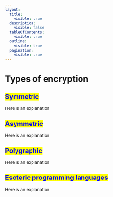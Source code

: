 ```yaml
---
layout:
  title:
    visible: true
  description:
    visible: false
  tableOfContents:
    visible: true
  outline:
    visible: true
  pagination:
    visible: true
---
```


# Types of encryption

## <mark style="color:blue;">**Symmetric**</mark>

Here is an explanation

## <mark style="color:blue;">Asymmetric</mark>

Here is an explanation

## <mark style="color:blue;">Polygraphic</mark>

Here is an explanation

## <mark style="color:blue;">Esoteric programming languages</mark>

Here is an explanation
